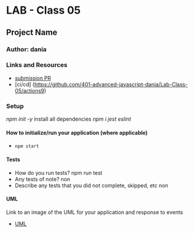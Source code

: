 # LAB - Class 05

## Project Name

### Author: dania

### Links and Resources

- [submission PR]()
- [ci/cd] (https://github.com/401-advanced-javascript-dania/Lab-Class-05/actions9)


### Setup
*npm init -y*
install all dependencies *npm i jest eslint*
#### How to initialize/run your application (where applicable)

- `npm start`

#### Tests

- How do you run tests?
npm run test
- Any tests of note?
non
- Describe any tests that you did not complete, skipped, etc
non
#### UML

Link to an image of the UML for your application and response to events
- [UML]()

